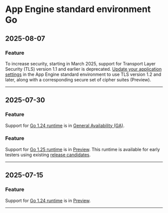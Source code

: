 # App Engine standard environment Go

## 2025-08-07

### Feature

To increase security, starting in March 2025, support for Transport Layer Security (TLS) version 1.1 and earlier is deprecated. [Update your application settings](https://cloud.google.com/appengine/docs/standard/secure-minimum-tls) in the App Engine standard environment to use TLS version 1.2 and later, along with a corresponding secure set of cipher suites (Preview).

---
## 2025-07-30

### Feature

Support for [Go 1.24 runtime](https://cloud.google.com/appengine/docs/standard/go/runtime) is in [General Availability (GA)](https://cloud.google.com/products/#product-launch-stages).

### Feature

Support for [Go 1.25 runtime](https://cloud.google.com/appengine/docs/standard/go/runtime) is in [Preview](https://cloud.google.com/products/#product-launch-stages). This runtime is available for early testers using existing [release candidates](https://go.dev/dl/#unstable).

---
## 2025-07-15

### Feature

Support for [Go 1.24 runtime](https://cloud.google.com/appengine/docs/standard/go/runtime) is in [Preview](https://cloud.google.com/products/#product-launch-stages).

---
